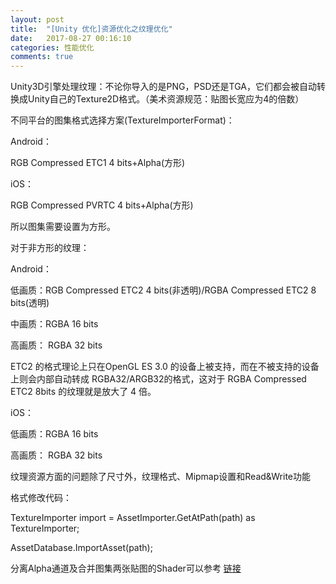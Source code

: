 ```yaml
---
layout: post
title:  "[Unity 优化]资源优化之纹理优化"
date:   2017-08-27 00:16:10
categories: 性能优化
comments: true
---
```


Unity3D引擎处理纹理：不论你导入的是PNG，PSD还是TGA，它们都会被自动转换成Unity自己的Texture2D格式。（美术资源规范：贴图长宽应为4的倍数）

不同平台的图集格式选择方案(TextureImporterFormat)：

Android：

RGB Compressed ETC1 4 bits+Alpha(方形)

iOS：

RGB Compressed PVRTC 4 bits+Alpha(方形)

所以图集需要设置为方形。

对于非方形的纹理：

Android：

低画质：RGB Compressed ETC2 4 bits(非透明)/RGBA Compressed ETC2 8 bits(透明)

中画质：RGBA 16 bits

高画质： RGBA 32 bits

ETC2 的格式理论上只在OpenGL ES 3.0 的设备上被支持，而在不被支持的设备上则会内部自动转成 RGBA32/ARGB32的格式，这对于 RGBA Compressed ETC2 8bits 的纹理就是放大了 4 倍。

iOS：

低画质：RGBA 16 bits

高画质： RGBA 32 bits

纹理资源方面的问题除了尺寸外，纹理格式、Mipmap设置和Read&Write功能

格式修改代码：

TextureImporter import = AssetImporter.GetAtPath(path) as TextureImporter;

AssetDatabase.ImportAsset(path);

分离Alpha通道及合并图集两张贴图的Shader可以参考 [链接](http://www.cnblogs.com/jietian331/p/5167422.html)